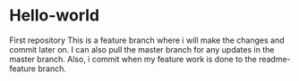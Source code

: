 # Hello-world
First repository
This is a feature branch where i will make the changes and commit later on. I can also pull the master  branch for any updates in the master branch. Also, i commit when my feature work is done to the readme- feature branch.
